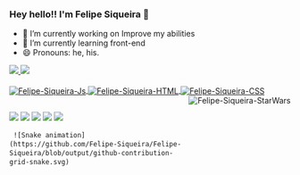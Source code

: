 ### Hey hello!! I'm Felipe Siqueira 👋

- 🔭 I’m currently working on Improve my abilities
- 🌱 I’m currently learning front-end
- 😄 Pronouns: he, his.

 <div>
  <a href="https://github.com/Felipe-Siqueira">
  <img height="180em" src="https://github-readme-stats.vercel.app/api?username=Felipe-Siqueira&show_icons=true&theme=github_dark&include_all_commits=true&count_private=true"/>
  <img height="180em" src="https://github-readme-stats.vercel.app/api/top-langs/?username=Felipe-Siqueira&layout=compact&langs_count=7&theme=github_dark"/>
</div>
  
  <div style="display: inline_block"><br>
  <img align="center" alt="Felipe-Siqueira-Js" height="30" width="40" src="https://cdn.jsdelivr.net/gh/devicons/devicon/icons/javascript/javascript-original.svg" />
  <img align="center" alt="Felipe-Siqueira-HTML" height="30" width="40" src="https://cdn.jsdelivr.net/gh/devicons/devicon/icons/html5/html5-original.svg" />
  <img align="center" alt="Felipe-Siqueira-CSS" height="30" width="40" src="https://cdn.jsdelivr.net/gh/devicons/devicon/icons/css3/css3-original.svg" />
  <img align="right" img height="130em" alt="Felipe-Siqueira-StarWars" src="https://i.pinimg.com/originals/74/00/e8/7400e80073c1e2b6678c35672ed4c151.gif">
</div>
  
  ##
  
  <div>
   <a href="https://twitter.com/ofesiqueira" target="_blank"><img src="https://img.shields.io/badge/Twitter-1DA1F2?style=for-the-badge&logo=twitter&logoColor=white" target="_blank"></a>
   <a href="https://www.reddit.com/user/-Pippen" target="_blank"><img src="https://img.shields.io/badge/Reddit-FF4500?style=for-the-badge&logo=reddit&logoColor=white"></a>
   <a href="https://www.instagram.com/ofesiqueira/" target="_blank"><img src="https://img.shields.io/badge/-Instagram-%23E4405F?style=for-the-badge&logo=instagram&logoColor=white" target="_blank"></a>
   <a href = "mailto:feel.siqueira@gmail.com"><img src="https://img.shields.io/badge/Gmail-D14836?style=for-the-badge&logo=gmail&logoColor=white" target="_blank"></a>
   <a href="https://www.linkedin.com/in/felipe-siqueira-4a8640160/" target="_blank"><img src="https://img.shields.io/badge/-LinkedIn-%230077B5?style=for-the-badge&logo=linkedin&logoColor=white" target="_blank"></a> 
   
     ![Snake animation](https://github.com/Felipe-Siqueira/Felipe-Siqueira/blob/output/github-contribution-grid-snake.svg)
  </div>
